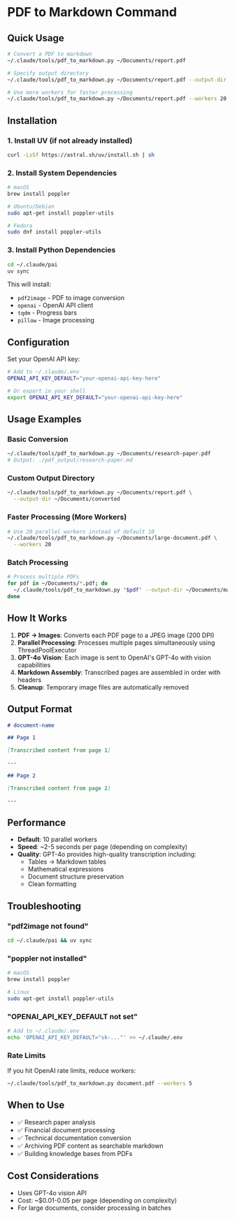 # PDF to Markdown Command

## Quick Usage
```bash
# Convert a PDF to markdown
~/.claude/tools/pdf_to_markdown.py ~/Documents/report.pdf

# Specify output directory
~/.claude/tools/pdf_to_markdown.py ~/Documents/report.pdf --output-dir ~/Documents/markdown

# Use more workers for faster processing
~/.claude/tools/pdf_to_markdown.py ~/Documents/report.pdf --workers 20
```

## Installation

### 1. Install UV (if not already installed)
```bash
curl -LsSf https://astral.sh/uv/install.sh | sh
```

### 2. Install System Dependencies
```bash
# macOS
brew install poppler

# Ubuntu/Debian
sudo apt-get install poppler-utils

# Fedora
sudo dnf install poppler-utils
```

### 3. Install Python Dependencies
```bash
cd ~/.claude/pai
uv sync
```

This will install:
- `pdf2image` - PDF to image conversion
- `openai` - OpenAI API client
- `tqdm` - Progress bars
- `pillow` - Image processing

## Configuration

Set your OpenAI API key:
```bash
# Add to ~/.claude/.env
OPENAI_API_KEY_DEFAULT="your-openai-api-key-here"

# Or export in your shell
export OPENAI_API_KEY_DEFAULT="your-openai-api-key-here"
```

## Usage Examples

### Basic Conversion
```bash
~/.claude/tools/pdf_to_markdown.py ~/Documents/research-paper.pdf
# Output: ./pdf_output/research-paper.md
```

### Custom Output Directory
```bash
~/.claude/tools/pdf_to_markdown.py ~/Documents/report.pdf \
  --output-dir ~/Documents/converted
```

### Faster Processing (More Workers)
```bash
# Use 20 parallel workers instead of default 10
~/.claude/tools/pdf_to_markdown.py ~/Documents/large-document.pdf \
  --workers 20
```

### Batch Processing
```bash
# Process multiple PDFs
for pdf in ~/Documents/*.pdf; do
  ~/.claude/tools/pdf_to_markdown.py "$pdf" --output-dir ~/Documents/markdown
done
```

## How It Works

1. **PDF → Images**: Converts each PDF page to a JPEG image (200 DPI)
2. **Parallel Processing**: Processes multiple pages simultaneously using ThreadPoolExecutor
3. **GPT-4o Vision**: Each image is sent to OpenAI's GPT-4o with vision capabilities
4. **Markdown Assembly**: Transcribed pages are assembled in order with headers
5. **Cleanup**: Temporary image files are automatically removed

## Output Format

```markdown
# document-name

## Page 1

[Transcribed content from page 1]

---

## Page 2

[Transcribed content from page 2]

---
```

## Performance

- **Default**: 10 parallel workers
- **Speed**: ~2-5 seconds per page (depending on complexity)
- **Quality**: GPT-4o provides high-quality transcription including:
  - Tables → Markdown tables
  - Mathematical expressions
  - Document structure preservation
  - Clean formatting

## Troubleshooting

### "pdf2image not found"
```bash
cd ~/.claude/pai && uv sync
```

### "poppler not installed"
```bash
# macOS
brew install poppler

# Linux
sudo apt-get install poppler-utils
```

### "OPENAI_API_KEY_DEFAULT not set"
```bash
# Add to ~/.claude/.env
echo 'OPENAI_API_KEY_DEFAULT="sk-..."' >> ~/.claude/.env
```

### Rate Limits
If you hit OpenAI rate limits, reduce workers:
```bash
~/.claude/tools/pdf_to_markdown.py document.pdf --workers 5
```

## When to Use

- ✅ Research paper analysis
- ✅ Financial document processing
- ✅ Technical documentation conversion
- ✅ Archiving PDF content as searchable markdown
- ✅ Building knowledge bases from PDFs

## Cost Considerations

- Uses GPT-4o vision API
- Cost: ~$0.01-0.05 per page (depending on complexity)
- For large documents, consider processing in batches
